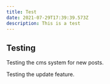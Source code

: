 ```yaml
---
title: Test
date: 2021-07-29T17:39:39.573Z
description: This is a test
---
```

## Testing

Testing the cms system for new posts.

Testing the update feature.
